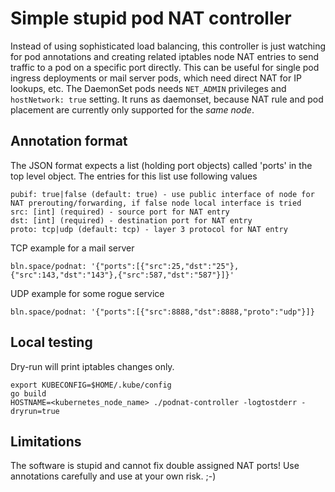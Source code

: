 # Simple stupid pod NAT controller

Instead of using sophisticated load balancing, this controller is just watching for pod annotations and creating related iptables node NAT entries to send traffic to a pod on a specific port directly. This can be useful for single pod ingress deployments or mail server pods, which need direct NAT for IP lookups, etc. The DaemonSet pods needs `NET_ADMIN` privileges and `hostNetwork: true` setting. It runs as daemonset, because NAT rule and pod placement are currently only supported for the *same node*.

## Annotation format

The JSON format expects a list (holding port objects) called 'ports' in the top level object. The entries for this list use following values

```
pubif: true|false (default: true) - use public interface of node for NAT prerouting/forwarding, if false node local interface is tried
src: [int] (required) - source port for NAT entry
dst: [int] (required) - destination port for NAT entry
proto: tcp|udp (default: tcp) - layer 3 protocol for NAT entry
```

TCP example for a mail server
```
bln.space/podnat: '{"ports":[{"src":25,"dst":"25"},{"src":143,"dst":"143"},{"src":587,"dst":"587"}]}'
```

UDP example for some rogue service
```
bln.space/podnat: '{"ports":[{"src":8888,"dst":8888,"proto":"udp"}]}
```

## Local testing

Dry-run will print iptables changes only.

```
export KUBECONFIG=$HOME/.kube/config
go build
HOSTNAME=<kubernetes_node_name> ./podnat-controller -logtostderr -dryrun=true
```

## Limitations

The software is stupid and cannot fix double assigned NAT ports! Use annotations carefully and use at your own risk. ;-)
